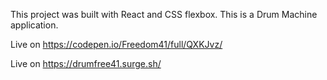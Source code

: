 This project was built with React and CSS flexbox.
This is a Drum Machine application.

Live on https://codepen.io/Freedom41/full/QXKJvz/


Live on https://drumfree41.surge.sh/
